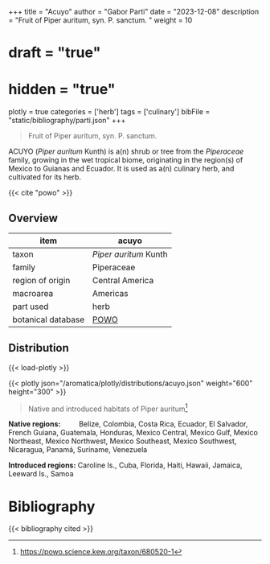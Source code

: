 +++
title = "Acuyo"
author = "Gabor Parti"
date = "2023-12-08"
description = "Fruit of Piper auritum, syn. P. sanctum. "
weight = 10
# draft = "true"
# hidden = "true"
plotly = true
categories = ['herb']
tags = ['culinary']
bibFile = "static/bibliography/parti.json"
+++

>Fruit of Piper auritum, syn. P. sanctum. 

<center>



</center>

ACUYO (*Piper auritum* Kunth) is a(n) shrub or tree from the *Piperaceae* family, growing in the wet tropical biome, originating in the region(s) of Mexico to Guianas and Ecuador. It is used as a(n) culinary herb, and cultivated for its herb.

{{< cite "powo" >}}

## Overview

|       item       |                       acuyo                       |
|------------------|---------------------------------------------------|
|       taxon      |               *Piper auritum* Kunth               |
|      family      |                     Piperaceae                    |
| region of origin |                  Central America                  |
|     macroarea    |                      Americas                     |
|     part used    |                        herb                       |
|botanical database|[POWO](https://powo.science.kew.org/taxon/680520-1)|



## Distribution

{{< load-plotly >}}

{{< plotly json="/aromatica/plotly/distributions/acuyo.json" weight="600" height="300" >}}

>Native and introduced habitats of Piper auritum[^powo]

[^powo]: https://powo.science.kew.org/taxon/680520-1

<p style="text-align:left;">

**Native regions:** &ensp; &ensp; &ensp; Belize, Colombia, Costa Rica, Ecuador, El Salvador, French Guiana, Guatemala, Honduras, Mexico Central, Mexico Gulf, Mexico Northeast, Mexico Northwest, Mexico Southeast, Mexico Southwest, Nicaragua, Panamá, Suriname, Venezuela

**Introduced regions:** Caroline Is., Cuba, Florida, Haiti, Hawaii, Jamaica, Leeward Is., Samoa

</p>



# Bibliography

{{< bibliography cited >}}

